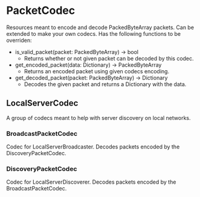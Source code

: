 # PacketCodec
Resources meant to encode and decode PackedByteArray packets. Can be extended to make your own
codecs. Has the following functions to be overriden:
- is_valid_packet(packet: PackedByteArray) -> bool
    - Returns whether or not given packet can be decoded by this codec.
- get_encoded_packet(data: Dictionary) -> PackedByteArray
    - Returns an encoded packet using given codecs encoding.
- get_decoded_packet(packet: PackedByteArray) -> Dictionary
    - Decodes the given packet and returns a Dictionary with the data.

## LocalServerCodec
A group of codecs meant to help with server discovery on local networks.

### BroadcastPacketCodec
Codec for LocalServerBroadcaster. Decodes packets encoded by the DiscoveryPacketCodec.

### DiscoveryPacketCodec
Codec for LocalServerDiscoverer. Decodes packets encoded by the BroadcastPacketCodec.
